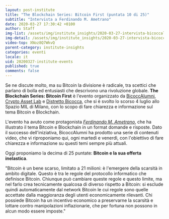 ```yaml
---
layout: post-institute
title: "The Blockchain Series: Bitcoin First (puntata 10 di 25)"
subtitle: "Intervista a Ferdinando M. Ametrano"
date: 2020-03-27 17:30:42 +0100
author: Staff
img-list: /assets/img/institute_insights/2020-03-27-intervista-bicoccalumni-thumb.png
img-detail: /assets/img/institute_insights/2020-03-27-intervista-bicoccalumni-thumb.png
video-top: XNoz8Q7WkvQ
parent-category: institute-insights
categories: eventi
locale: it
uid: 20200327-institute-events
published: true
comments: false
---
```


Se ne discute molto, ma su Bitcoin la divisione è radicale, tra scettici che parlano di bolla ed entusiasti che descrivono una rivoluzione globale. **The Blockchain Series: Bitcoin First** è l'evento organizzato da [BicoccAlumni](https://www.bicoccalumni.it/), [Crypto Asset Lab](https://cryptoassetlab.diseade.unimib.it/) e [Distretto Bicocca](https://www.distrettobicocca.it/), che si è svolto lo scorso 4 luglio allo Spazio MIL di Milano, con lo scopo di fare chiarezza e informazione sul tema Bitcoin e Blockchain.

L'evento ha avuto come protagonista [*Ferdinando M. Ametrano*](https://www.ametrano.net), che ha illustrato il tema Bitcoin e Blockchain in un format domande e risposte. Dato il successo dell'iniziativa, BicoccAlumni ha prodotto una serie di contenuti video, che vi riproponiamo qui, ogni martedì e venerdì, con l'obiettivo di fare chiarezza e informazione su questi temi sempre più attuali.

Oggi proponiamo la decima di 25 puntate: **Bitcoin e la sua offerta inelastica**.

"Bitcoin è un bene scarso, limitato a 21 milioni: è l'emergere della scarsità in ambito digitale. Questo è tra le regole del protocollo informatico che definisce Bitcoin. Chiunque può cambiare queste regole e questo limite, ma nel farlo crea tecnicamente qualcosa di diverso rispetto a Bitcoin: si esclude quindi automaticamente dal network Bitcoin le cui regole sono quelle accettate dalla maggioranza degli utenti economicamente rilevanti. Chi possiede Bitcoin ha un incentivo economico a preservarne la scarsità e lottare contro manipolazioni inflazionarie, che per fortuna non possono in alcun modo essere imposte."
